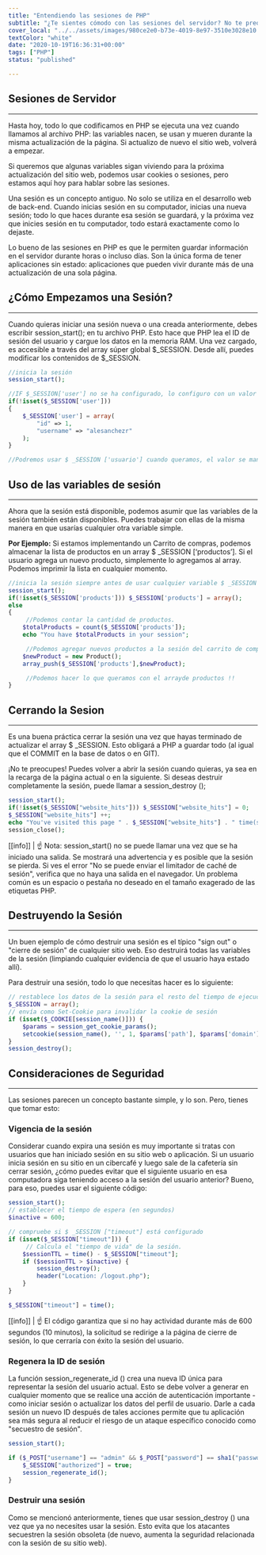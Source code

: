 ```yaml
---
title: "Entendiendo las sesiones de PHP"
subtitle: "¿Te sientes cómodo con las sesiones del servidor? No te preocupes, después de leer esta lección, serás un maestro en las sesiones de PHP."
cover_local: "../../assets/images/980ce2e0-b73e-4019-8e97-3510e3028e10.jpeg"
textColor: "white"
date: "2020-10-19T16:36:31+00:00"
tags: ["PHP"]
status: "published"

---
```


## Sesiones de Servidor
***

Hasta hoy, todo lo que codificamos en PHP se ejecuta una vez cuando llamamos al archivo PHP: las variables nacen, se usan y mueren durante la misma actualización de la página. Si actualizo de nuevo el sitio web, volverá a empezar.

Si queremos que algunas variables sigan viviendo para la próxima actualización del sitio web, podemos usar cookies o sesiones, pero estamos aquí hoy para hablar sobre las sesiones.

Una sesión es un concepto antiguo. No solo se utiliza en el desarrollo web de back-end. Cuando inicias sesión en su computador, inicias una nueva sesión; todo lo que haces durante esa sesión se guardará, y la próxima vez que inicies sesión en tu computador, todo estará exactamente como lo dejaste.

Lo bueno de las sesiones en PHP es que le permiten guardar información en el servidor durante horas o incluso días. Son la única forma de tener aplicaciones sin estado: aplicaciones que pueden vivir durante más de una actualización de una sola página.

## ¿Cómo Empezamos una Sesión?
***

Cuando quieras iniciar una sesión nueva o una creada anteriormente, debes escribir session_start(); en tu archivo PHP. Esto hace que PHP lea el ID de sesión del usuario y cargue los datos en la memoria RAM. Una vez cargado, es accesible a través del array súper global $_SESSION. Desde allí, puedes modificar los contenidos de $_SESSION.

```php
//inicia la sesión
session_start();

//IF $_SESSION['user'] no se ha configurado, lo configuro con un valor
if(!isset($_SESSION['user']))
{
    $_SESSION['user'] = array(
        "id" => 1,
        "username" => "alesanchezr"
    );
}

//Podremos usar $ _SESSION ['usuario'] cuando queramos, el valor se mantendrá incluso si recargamos el sitio web.
```

## Uso de las variables de sesión
***

Ahora que la sesión está disponible, podemos asumir que las variables de la sesión también están disponibles. Puedes trabajar con ellas de la misma manera en que usarías cualquier otra variable simple.

**Por Ejemplo:**  Si estamos implementando un Carrito de compras, podemos almacenar la lista de productos en un array $ _SESSION [‘productos’]. Si el usuario agrega un nuevo producto, simplemente lo agregamos al array. Podemos imprimir la lista en cualquier momento.

```php
//inicia la sesión siempre antes de usar cualquier variable $ _SESSION
session_start();
if(!isset($_SESSION['products'])) $_SESSION['products'] = array();
else
{
     //Podemos contar la cantidad de productos. 
    $totalProducts = count($_SESSION['products']);
    echo "You have $totalProducts in your session";

     //Podemos agregar nuevos productos a la sesión del carrito de compras /
    $newProduct = new Product();
    array_push($_SESSION['products'],$newProduct);

     //Podemos hacer lo que queramos con el arrayde productos !!
}
```

## Cerrando la Sesion
***


Es una buena práctica cerrar la sesión una vez que hayas terminado de actualizar el array $ _SESSION. Esto obligará a PHP a guardar todo (al igual que el COMMIT en la base de datos o en GIT).

¡No te preocupes! Puedes volver a abrir la sesión cuando quieras, ya sea en la recarga de la página actual o en la siguiente. Si deseas destruir completamente la sesión, puede llamar a session_destroy ();

```php
session_start();
if(!isset($_SESSION["website_hits"])) $_SESSION["website_hits"] = 0;
$_SESSION["website_hits"] ++;
echo "You've visited this page " . $_SESSION["website_hits"] . " time(s).";
session_close();
```


[[info]]
| :point_up: Nota: session_start() no se puede llamar una vez que se ha iniciado una salida. Se mostrará una advertencia y es posible que la sesión se pierda. Si ves el error "No se puede enviar el limitador de caché de sesión", verifica que no haya una salida en el navegador. Un problema común es un espacio o pestaña no deseado en el tamaño exagerado de las etiquetas PHP.

## Destruyendo la Sesión
***

Un buen ejemplo de cómo destruir una sesión es el típico "sign out" o "cierre de sesión" de cualquier sitio web. Eso destruirá todas las variables de la sesión (limpiando cualquier evidencia de que el usuario haya estado allí).

Para destruir una sesión, todo lo que necesitas hacer es lo siguiente:

```php
// restablece los datos de la sesión para el resto del tiempo de ejecución
$_SESSION = array();
// envía como Set-Cookie para invalidar la cookie de sesión
if (isset($_COOKIE[session_name()])) { 
    $params = session_get_cookie_params();
    setcookie(session_name(), '', 1, $params['path'], $params['domain'], $params['secure'], isset($params['httponly']));
}
session_destroy();
```

## Consideraciones de Seguridad
***

Las sesiones parecen un concepto bastante simple, y lo son. Pero, tienes que tomar esto:

### Vigencia de la sesión

 Considerar cuando expira una sesión es muy importante si tratas con usuarios que han iniciado sesión en su sitio web o aplicación. Si un usuario inicia sesión en su sitio en un cibercafé y luego sale de la cafetería sin cerrar sesión, ¿cómo puedes evitar que el siguiente usuario en esa computadora siga teniendo acceso a la sesión del usuario anterior? Bueno, para eso, puedes usar el siguiente código:

```php
session_start();
// establecer el tiempo de espera (en segundos)
$inactive = 600;

// compruebe si $ _SESSION ["timeout"] está configurado
if (isset($_SESSION["timeout"])) {
     // Calcula el "tiempo de vida" de la sesión.
    $sessionTTL = time() - $_SESSION["timeout"];
    if ($sessionTTL > $inactive) {
        session_destroy();
        header("Location: /logout.php");
    }
}

$_SESSION["timeout"] = time();

```

[[info]]
| :point_up: El código garantiza que si no hay actividad durante más de 600 segundos (10 minutos), la solicitud se redirige a la página de cierre de sesión, lo que cerraría con éxito la sesión del usuario.

### Regenera la ID de sesión

La función session_regenerate_id () crea una nueva ID única para representar la sesión del usuario actual. Esto se debe volver a generar en cualquier momento que se realice una acción de autenticación importante - como iniciar sesión o actualizar los datos del perfil de usuario. Darle a cada sesión un nuevo ID después de tales acciones permite que tu aplicación sea más segura al reducir el riesgo de un ataque específico conocido como "secuestro de sesión".

```php
session_start();

if ($_POST["username"] == "admin" && $_POST["password"] == sha1("password")) {
    $_SESSION["authorized"] = true;
    session_regenerate_id();
}
```

### Destruir una sesión

Como se mencionó anteriormente, tienes que usar session_destroy () una vez que ya no necesites usar la sesión. Esto evita que los atacantes secuestren la sesión obsoleta (de nuevo, aumenta la seguridad relacionada con la sesión de su sitio web).
